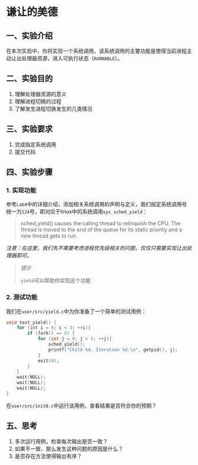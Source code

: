 # 谦让的美德

## 一、实验介绍

在本次实验中，你将实现一个系统调用，该系统调用的主要功能是使得当前进程主动让出处理器资源，进入可执行状态（`RUNNABLE`）。

## 二、实验目的

1. 理解处理器资源的意义
2. 理解进程切换的过程
3. 了解发生进程切换发生的几类情况

## 三、实验要求

1. 完成指定系统调用
2. 提交代码

## 四、实验步骤

### 1. 实现功能

参考`Lab4`中的详细介绍，添加相关系统调用的声明与定义，我们规定系统调用号统一为`124`号，即对应于linux中的系统调用`sys_sched_yield`：

> sched_yield()  causes  the  calling thread to relinquish the CPU.  The thread is moved to the end of the queue for its static priority
> and a new thread gets to run.

*注意：在这里，我们先不需要考虑进程优先级相关的问题，仅仅只需要实现让出处理器即可。*

> *提示*
> 
> `yield`可以帮助你实现这个功能

### 2. 测试功能

我们在`user/src/yield.c`中为你准备了一个简单的测试用例：

```c
void test_yield() {
    for (int i = 0; i < 3; ++i){
        if (fork() == 0) {
            for (int j = 0; j < 5; ++j){
                sched_yield();
                printf("Child %d. Iteration %d.\n", getpid(), j);
            }
            exit(0);
        }
    }
    wait(NULL);
    wait(NULL);
    wait(NULL);
}
```

在`user/src/init0.c`中运行该用例，查看结果是否符合你的预期？

## 五、思考

1. 多次运行用例，检查每次输出是否一致？
2. 如果不一致，那么发生这种问题的原因是什么？
3. 是否存在方法使得输出有序？   